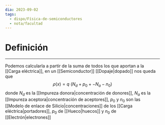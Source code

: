 ```yaml
---
dia: 2023-09-02
tags:
  - dispo/Física-de-semiconductores
  - nota/facultad
---
```

# Definición
---
Podemos calcularla a partir de la suma de todos los que aportan a la [[Carga eléctrica]], en un [[Semiconductor]] [[Dopaje|dopado]] nos queda que $$ \rho(x) = q ~ \left( N_d + p_0 + - N_a - n_0 \right) $$
donde $N_d$ es la [[Impureza donora|concentración de donores]], $N_a$ es la [[Impureza aceptora|concentración de aceptores]], $p_0$ y $n_0$ son las [[Modelo de enlace de Silicio|concentraciones]] de los [[Carga eléctrica|portadores]], $p_0$ de [[Hueco|huecos]] y $n_0$ de [[Electrón|electrones]]